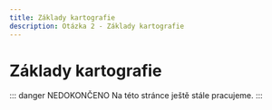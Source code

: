 ```yaml
---
title: Základy kartografie
description: Otázka 2 - Základy kartografie
---
```


# **Základy kartografie**

::: danger NEDOKONČENO
Na této stránce ještě stále pracujeme.
:::
